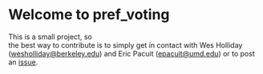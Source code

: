 # Welcome to pref_voting


This is a small project, so  
the best way to contribute is to simply get in contact with Wes Holliday (wesholliday@berkeley.edu) and Eric Pacuit (epacuit@umd.edu) or to
post an [issue](https://github.com/voting-tools/pref_voting/issues).

